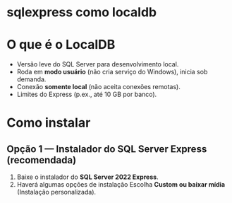 # sqlexpress como localdb

# O que é o LocalDB
- Versão leve do SQL Server para desenvolvimento local.
- Roda em **modo usuário** (não cria serviço do Windows), inicia sob demanda.
- Conexão **somente local** (não aceita conexões remotas).
- Limites do Express (p.ex., até 10 GB por banco).

# Como instalar
## Opção 1 — Instalador do SQL Server Express (recomendada)
1. Baixe o instalador do **SQL Server 2022 Express**.
2. Haverá algumas opções de instalação Escolha **Custom ou baixar mídia** (Instalação personalizada).


